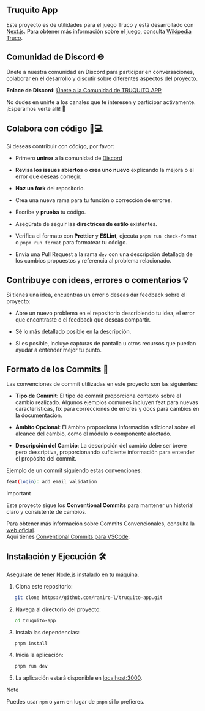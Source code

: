 ## Truquito App

Este proyecto es de utilidades para el juego Truco y está desarrollado con [Next.js](https://nextjs.org/).
Para obtener más información sobre el juego, consulta [Wikipedia Truco](https://es.wikipedia.org/wiki/Truco_argentino).

## Comunidad de Discord 🌐

Únete a nuestra comunidad en Discord para participar en conversaciones, colaborar en el desarrollo y discutir sobre diferentes aspectos del proyecto.

**Enlace de Discord**: [Únete a la Comunidad de TRUQUITO APP](https://discord.gg/QnrVRwhyDA)

No dudes en unirte a los canales que te interesen y participar activamente. 
¡Esperamos verte allí! 🚀

## Colabora con código 🤝💻

Si deseas contribuir con código, por favor:

- Primero **unirse** a la comunidad de [Discord](https://discord.gg/QnrVRwhyDA)

- **Revisa los issues abiertos** o **crea uno nuevo** explicando la mejora o el error que deseas corregir.

- **Haz un fork** del repositorio.

- Crea una nueva rama para tu función o corrección de errores.

- Escribe y **prueba** tu código.

- Asegúrate de seguir las **directrices de estilo** existentes.

- Verifica el formato con **Prettier** y **ESLint**, ejecuta `pnpm run check-format` o `pnpm run format` para formatear tu código.

- Envía una Pull Request a la rama `dev` con una descripción detallada de los cambios propuestos y referencia al problema relacionado.

## Contribuye con ideas, errores o comentarios 💡

Si tienes una idea, encuentras un error o deseas dar feedback sobre el proyecto:

- Abre un nuevo problema en el repositorio describiendo tu idea, el error que encontraste o el feedback que deseas compartir.

- Sé lo más detallado posible en la descripción.

- Si es posible, incluye capturas de pantalla u otros recursos que puedan ayudar a entender mejor tu punto.

## Formato de los Commits 📝

Las convenciones de commit utilizadas en este proyecto son las siguientes:

- **Tipo de Commit**: El tipo de commit proporciona contexto sobre el cambio realizado. Algunos ejemplos comunes incluyen feat para nuevas características, fix para correcciones de errores y docs para cambios en la documentación.

- **Ámbito Opcional**: El ámbito proporciona información adicional sobre el alcance del cambio, como el módulo o componente afectado.

- **Descripción del Cambio**: La descripción del cambio debe ser breve pero descriptiva, proporcionando suficiente información para entender el propósito del commit.

Ejemplo de un commit siguiendo estas convenciones:

```bash
feat(login): add email validation
```

> [!IMPORTANT]
> Este proyecto sigue los **Conventional Commits** para mantener un historial claro y consistente de cambios.

Para obtener más información sobre Commits Convencionales, consulta la [web oficial](https://www.conventionalcommits.org/en/v1.0.0/).  
Aquí tienes [Conventional Commits para VSCode](https://marketplace.visualstudio.com/items?itemName=vivaxy.vscode-conventional-commits).

## Instalación y Ejecución 🛠️

Asegúrate de tener [Node.js](https://nodejs.org/) instalado en tu máquina.

1. Clona este repositorio:

```bash
   git clone https://github.com/ramiro-l/truquito-app.git
```

2. Navega al directorio del proyecto:

```bash
   cd truquito-app
```

3. Instala las dependencias:

```bash
   pnpm install
```

4. Inicia la aplicación:

```bash
   pnpm run dev
```

5. La aplicación estará disponible en [localhost:3000](http://localhost:3000).

> [!NOTE]
> Puedes usar `npm` o `yarn` en lugar de `pnpm` si lo prefieres.
